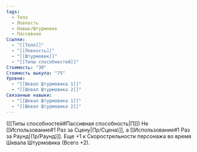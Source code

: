 ```yaml
---
tags:
  - Тело
  - Ловкость
  - Навык/Штурмовик
  - Пассивная
Ссылки:
  - "[[Тело]]"
  - "[[Ловкость]]"
  - "[[Штурмовик]]"
  - "[[Типы способностей]]"
Стоимость: "30"
Стоимость выкупа: "75"
Уровни:
  - "[[Шквал Штурмовика 1]]"
  - "[[Шквал Штурмовика 2]]"
Связанные навыки:
  - "[[Шквал Штурмовика 1]]"
  - "[[Шквал Штурмовика 2]]"
---
```

([[Типы способностей#Пассивная способность|П]]) Не [[Использование#1 Раз за Сцену|(1р/Сцена)]], а [[Использование#1 Раз за Раунд|(1р/Раунд)]]. 
Еще +1 к Скорострельности персонажа во время Шквала Штурмовика (Всего +2). 